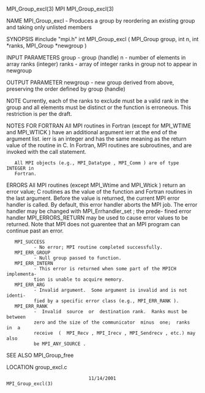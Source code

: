 MPI_Group_excl(3)                     MPI                    MPI_Group_excl(3)



NAME
       MPI_Group_excl  -  Produces a group by reordering an existing group and
       taking only unlisted members

SYNOPSIS
       #include "mpi.h"
       int MPI_Group_excl ( MPI_Group group, int n, int *ranks, MPI_Group *newgroup )

INPUT PARAMETERS
       group  - group (handle)
       n      - number of elements in array ranks (integer)
       ranks  - array of integer ranks in group not to appear in newgroup



OUTPUT PARAMETER
       newgroup
              - new group derived from above, preserving the order defined  by
              group (handle)


NOTE
       Currently,  each  of  the  ranks to exclude must be a valid rank in the
       group and all elements must be distinct or the function  is  erroneous.
       This restriction is per the draft.


NOTES FOR FORTRAN
       All  MPI routines in Fortran (except for MPI_WTIME and MPI_WTICK ) have
       an additional argument ierr at the end of the argument list.   ierr  is
       an  integer and has the same meaning as the return value of the routine
       in C.  In Fortran, MPI routines are subroutines, and are  invoked  with
       the call statement.

       All MPI objects (e.g., MPI_Datatype , MPI_Comm ) are of type INTEGER in
       Fortran.


ERRORS
       All MPI routines (except MPI_Wtime and  MPI_Wtick  )  return  an  error
       value;  C routines as the value of the function and Fortran routines in
       the last argument.  Before the value is returned, the current MPI error
       handler  is called.  By default, this error handler aborts the MPI job.
       The error handler may be changed with MPI_Errhandler_set ;  the  prede-
       fined error handler MPI_ERRORS_RETURN may be used to cause error values
       to be returned.  Note that MPI does not guarentee that an  MPI  program
       can continue past an error.

       MPI_SUCCESS
              - No error; MPI routine completed successfully.
       MPI_ERR_GROUP
              - Null group passed to function.
       MPI_ERR_INTERN
              - This error is returned when some part of the MPICH implementa-
              tion is unable to acquire memory.
       MPI_ERR_ARG
              - Invalid argument.  Some argument is invalid and is not identi-
              fied by a specific error class (e.g., MPI_ERR_RANK ).
       MPI_ERR_RANK
              -  Invalid  source  or  destination rank.  Ranks must be between
              zero and the size of the communicator  minus  one;  ranks  in  a
              receive  (  MPI_Recv , MPI_Irecv , MPI_Sendrecv , etc.) may also
              be MPI_ANY_SOURCE .



SEE ALSO
       MPI_Group_free

LOCATION
       group_excl.c



                                  11/14/2001                 MPI_Group_excl(3)

